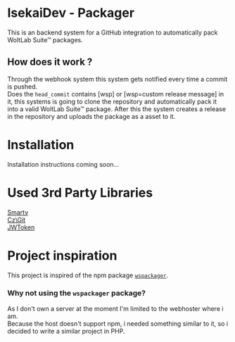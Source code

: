 # IsekaiDev - Packager
This is an backend system for a GitHub integration to automatically pack WoltLab Suite™ packages.

## How does it work ?
Through the webhook system this system gets notified every time a commit is pushed.  
Does the `head_commit` contains \[wsp\] or \[wsp=custom release message\] in it, this systems is going to clone the repository and automatically pack it into a valid WoltLab Suite™ package.
After this the system creates a release in the repository and uploads the package as a asset to it.

# Installation
Installation instructions coming soon...

# Used 3rd Party Libraries
[Smarty](http://www.smarty.net/)  
[Cz\Git](https://github.com/czproject/git-php)  
[JWToken](https://github.com/bllohar/php-jwt-class-with-RSA-support)

# Project inspiration
This project is inspired of the npm package [`wspackager`](https://github.com/padarom/wspackager).  

### Why not using the `wspackager` package?
As I don't own a server at the moment I'm limited to the webhoster where i am.  
Because the host doesn't support npm, i needed something similar to it, so i decided to write a similar project in PHP.